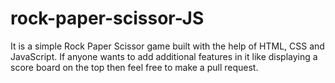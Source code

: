 # rock-paper-scissor-JS

It is a simple Rock Paper Scissor game built with the help of HTML, CSS and JavaScript. If anyone wants to add additional features in it like displaying a score board on the top then feel free to make a pull request. 
